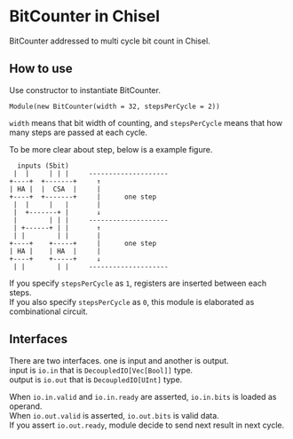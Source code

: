 BitCounter in Chisel
=======================

BitCounter addressed to multi cycle bit count in Chisel.

## How to use

Use constructor to instantiate BitCounter.

```
Module(new BitCounter(width = 32, stepsPerCycle = 2))
```

`width` means that bit width of counting, and `stepsPerCycle` means that how many steps are passed at each cycle.

To be more clear about step, below is a example figure.

```
  inputs (5bit)
 |  |     | | |     --------------------
+----+  +-------+     ↑
| HA |  |  CSA  |     |
+----+  +-------+     |      one step
 |  |     |   |       |
 |  +-------+ |       ↓
 |        | | |     --------------------
 | +------+ | |       ↑
 | |        | |       |
+----+    +-----+     |      one step
| HA |    | HA  |     |
+----+    +-----+     ↓
 | |        | |     --------------------
```

If you specify `stepsPerCycle` as `1`, registers are inserted between each steps.  
If you also specify `stepsPerCycle` as `0`, this module is elaborated as combinational circuit.

## Interfaces

There are two interfaces. one is input and another is output.  
input is `io.in` that is `DecoupledIO[Vec[Bool]]` type.  
output is `io.out` that is `DecoupledIO[UInt]` type.

When `io.in.valid` and `io.in.ready` are asserted, `io.in.bits` is loaded as operand.  
When `io.out.valid` is asserted, `io.out.bits` is valid data.  
If you assert `io.out.ready`, module decide to send next result in next cycle.  

